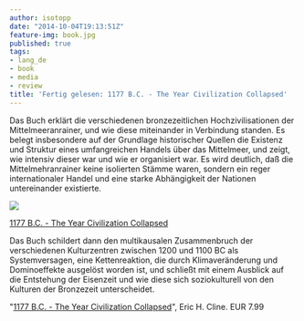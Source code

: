 ```yaml
---
author: isotopp
date: "2014-10-04T19:13:51Z"
feature-img: book.jpg
published: true
tags:
- lang_de
- book
- media
- review
title: 'Fertig gelesen: 1177 B.C. - The Year Civilization Collapsed'
---
```

Das Buch erklärt die verschiedenen bronzezeitlichen Hochzivilisationen der Mittelmeeranrainer, und wie diese miteinander in Verbindung standen. Es belegt insbesondere auf der Grundlage historischer Quellen die Existenz und Struktur eines umfangreichen Handels über das Mittelmeer, und zeigt, wie intensiv dieser war und wie er organisiert war. Es wird deutlich, daß die Mittelmehranrainer keine isolierten Stämme waren, sondern ein reger internationaler Handel und eine starke Abhängigkeit der Nationen untereinander existierte.

[![](https://blog.koehntopp.info/uploads/2014/10/1177.jpg)](https://www.amazon.de/dp/B013VPYYGQ)

[1177 B.C. - The Year Civilization Collapsed](https://www.amazon.de/dp/B013VPYYGQ)

Das Buch schildert dann den multikausalen Zusammenbruch der verschiedenen Kulturzentren zwischen 1200 und 1100 BC als Systemversagen, eine Kettenreaktion, die durch Klimaveränderung und Dominoeffekte ausgelöst worden ist, und schließt mit einem Ausblick auf die Entstehung der Eisenzeit und wie diese sich soziokulturell von den Kulturen der Bronzezeit unterscheidet.

"[1177 B.C. - The Year Civilization Collapsed](https://www.amazon.de/dp/B013VPYYGQ
)", Eric H. Cline. EUR 7.99
